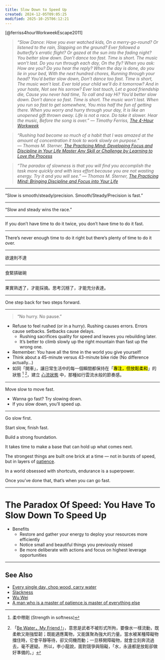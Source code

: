 ```yaml
---
title: Slow Down to Speed Up
created: 2024-12-05T09:05:25
modified: 2025-10-25T06:12:21
---
```


[@ferriss4hourWorkweekEscape2011]

> _“Slow Dance: Have you ever watched kids, On a merry-go-round? Or listened to the rain, Slapping on the ground? Ever followed a butterfly’s erratic flight? Or gazed at the sun into the fading night? You better slow down. Don’t dance too fast. Time is short. The music won’t last. Do you run through each day, On the fly? When you ask: How are you? Do you hear the reply? When the day is done, do you lie in your bed, With the next hundred chores, Running through your head? You’d better slow down, Don’t dance too fast. Time is short, The music won’t last. Ever told your child we’ll do it tomorrow? And in your haste, Not see his sorrow? Ever lost touch, Let a good friendship die, Cause you never had time, To call and say Hi? You’d better slow down. Don’t dance so fast. Time is short. The music won’t last. When you run so fast to get somewhere, You miss half the fun of getting there. When you worry and hurry through your day, It is like an unopened gift thrown away. Life is not a race. Do take it slower. Hear the music, Before the song is over.” ― Timothy Ferriss, [The 4-Hour Workweek](https://www.goodreads.com/work/quotes/1885647)_

> _“Rushing had become so much of a habit that I was amazed at the amount of concentration it took to work slowly on purpose.” ― Thomas M. Sterner, [The Practicing Mind: Developing Focus and Discipline in Your Life Master Any Skill or Challenge by Learning to Love the Process](https://www.goodreads.com/work/quotes/326331)_

> _“The paradox of slowness is that you will find you accomplish the task more quickly and with less effort because you are not wasting energy. Try it and you will see.” ― Thomas M. Sterner, [The Practicing Mind: Bringing Discipline and Focus into Your Life](https://www.goodreads.com/work/quotes/326331)_

---

“Slow is smooth/steady/precision. Smooth/Steady/Precision is fast.”

---

“Slow and steady wins the race.”

---

If you don’t have time to do it twice, you don’t have time to do it fast.

---

There’s never enough time to do it right but there’s plenty of time to do it over.

---

欲速則不達

---

食緊挵破碗

---

果實熟透了，才能採摘。思考沉穩了，才能充分表達。

---

One step back for two steps forward.

---

> “No hurry. No pause.”

* Refuse to feel rushed (or in a hurry). Rushing causes errors. Errors cause setbacks. Setbacks cause delays.
	* Rushing sacrifices quality for speed and leaves you rebuilding later.
	* It’s better to climb slowly up the right mountain than fast up the wrong one.
* Remember: You have all the time in the world you give yourself!
* Think about a 45-minute versus 43-minute bike ride (No difference actually…)
* 如同「開車」，讓日常生活中的每一個瞬間都保持在「<mark>專注，但放鬆柔和</mark>」的狀態 [^1] [^2]，建立 [心流狀態](flow-state.md) 中，那種如行雲流水般的節奏感。

---

Move slow to move fast.

* Wanna go fast? Try slowing down.
* If you slow down, you’ll speed up.

---

Go slow first.

Start slow, finish fast.

Build a strong foundation.

It takes time to make a base that can hold up what comes next.

The strongest things are built one brick at a time — not in bursts of speed, but in layers of [patience](a-man-who-is-a-master-of-patience-is-master-of-everything-else.md).

In a world obsessed with shortcuts, endurance is a superpower.

Once you’ve done that, that’s when you can go fast.

---

# The Paradox Of Speed: You Have To Slow Down To Speed Up

* Benefits
	* Restore and gather your energy to deploy your resources more efficiently
	* Notice small and beautiful things you previously missed
	* Be more deliberate with actions and focus on highest leverage opportunities

---

## See Also

* [Every single day, chop wood, carry water](every-single-day-chop-wood-carry-waters.md)
* [Slackness](slackness.md)
* [Wu Wei](wu-wei.md)
* [A man who is a master of patience is master of everything else](a-man-who-is-a-master-of-patience-is-master-of-everything-else.md)

[^1]: 柔中帶剛 (Strength in softness)
[^2]: 「[Be Water，My Friend !](https://www.goodreads.com/work/quotes/74693436-be-water-my-friend-the-true-teachings-of-bruce-lee)」，意思是武者不被形式所拘，要像水一樣流動，既柔軟又剛強堅韌；既能適應萬物，又能匯聚為強大的力量。當水被某種障礙物擋住時，它會平靜等待，卻又伺機而動；一旦移開障礙物，就會立刻奔流過去，毫不遲疑。 所以，李小龍說，面對競爭與阻礙，「水，永遠都是放鬆卻做好準備的。」
